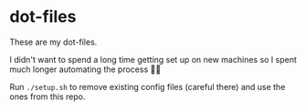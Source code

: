 # dot-files

These are my dot-files.

I didn't want to spend a long time getting set up on new machines so I spent much longer automating the process 🤷‍♀️

Run `./setup.sh` to remove existing config files (careful there) and use the ones from this repo.
